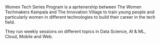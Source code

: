 Women Tech Series Program is a aprtenership between The Women Techmakers Kampala and The Innovation Village to train young people and particularly women in different technologies
to build their career in the tech field.

They run weekly sessions on different topics in Data Science, AI & ML, Cloud, Mobile and Web.
